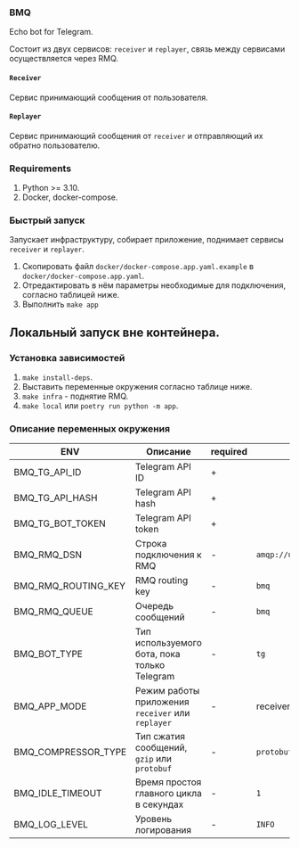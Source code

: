 ### BMQ

Echo bot for Telegram.

Состоит из двух сервисов: `receiver` и `replayer`, связь между сервисами осуществляется через RMQ.

#### `Receiver`

Сервис принимающий сообщения от пользователя.

#### `Replayer`

Сервис принимающий сообщения от `receiver` и отправляющий их обратно пользователю.

### Requirements

1. Python >= 3.10.
2. Docker, docker-compose.

### Быстрый запуск

Запускает инфраструктуру, собирает приложение, поднимает сервисы `receiver` и `replayer`.

1. Скопировать файл `docker/docker-compose.app.yaml.example` в `docker/docker-compose.app.yaml`.
2. Отредактировать в нём параметры необходимые для подключения, согласно таблицей ниже.
3. Выполнить `make app`

## Локальный запуск вне контейнера.

### Установка зависимостей

1. `make install-deps`.
2. Выставить переменные окружения согласно таблице ниже.
3. `make infra` - поднятие RMQ.
4. `make local` или `poetry run python -m app`.

### Описание переменных окружения

| ENV                 | Описание                                          | required | default                           |
|---------------------|---------------------------------------------------|----------|-----------------------------------|
| BMQ_TG_API_ID       | Telegram API ID                                   | +        |                                   |
| BMQ_TG_API_HASH     | Telegram API hash                                 | +        |                                   |
| BMQ_TG_BOT_TOKEN    | Telegram API token                                | +        |                                   |
| BMQ_RMQ_DSN         | Строка подключения к RMQ                          | -        | `amqp://user:password@127.0.0.1/` |
| BMQ_RMQ_ROUTING_KEY | RMQ routing key                                   | -        | `bmq `                            |
| BMQ_RMQ_QUEUE       | Очередь сообщений                                 | -        | `bmq `                            |
| BMQ_BOT_TYPE        | Тип используемого бота, пока только Telegram      | -        | `tg `                             |
| BMQ_APP_MODE        | Режим работы приложения `receiver` или `replayer` | -        | receiver                          |
| BMQ_COMPRESSOR_TYPE | Тип сжатия сообщений, `gzip` или `protobuf`       | -        | `protobuf`                        |
| BMQ_IDLE_TIMEOUT    | Время простоя главного цикла в секундах           | -        | `1 `                              |
| BMQ_LOG_LEVEL       | Уровень логирования                               | -        | `INFO `                           |



